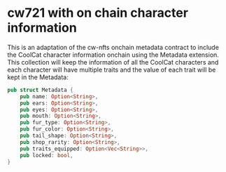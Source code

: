 # cw721 with on chain character information

This is an adaptation of the cw-nfts onchain metadata contract to
include the CoolCat character information onchain using the Metadata extension.
This collection will keep the information of all the CoolCat characters and
each character will have multiple traits and the value of each trait will be
kept in the Metadata:

```rust
pub struct Metadata {
    pub name: Option<String>,
    pub ears: Option<String>,
    pub eyes: Option<String>,
    pub mouth: Option<String>,
    pub fur_type: Option<String>,
    pub fur_color: Option<String>,
    pub tail_shape: Option<String>,
    pub shop_rarity: Option<String>,
    pub traits_equipped: Option<Vec<String>>,
    pub locked: bool,
}
```
